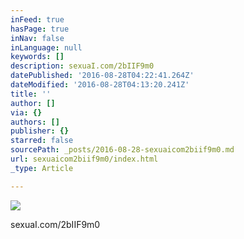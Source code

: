 ```yaml
---
inFeed: true
hasPage: true
inNav: false
inLanguage: null
keywords: []
description: sexuaI.com/2bIIF9m0
datePublished: '2016-08-28T04:22:41.264Z'
dateModified: '2016-08-28T04:13:20.241Z'
title: ''
author: []
via: {}
authors: []
publisher: {}
starred: false
sourcePath: _posts/2016-08-28-sexuaicom2biif9m0.md
url: sexuaicom2biif9m0/index.html
_type: Article

---
```

![](https://the-grid-user-content.s3-us-west-2.amazonaws.com/06f1fd3f-a431-4a2a-8cb5-293862722147.jpg)

sexuaI.com/2bIIF9m0